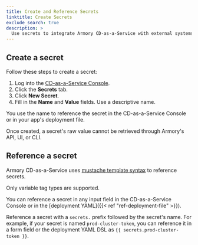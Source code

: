 ```yaml
---
title: Create and Reference Secrets
linktitle: Create Secrets
exclude_search: true
description: >
  Use secrets to integrate Armory CD-as-a-Service with external systems and tools.
---
```



## Create a secret

Follow these steps to create a secret:

1. Log into the [CD-as-a-Service Console](https://console.cloud.armory.io).
1. Click the **Secrets** tab.
1. Click **New Secret**.
1. Fill in the **Name** and **Value** fields. Use a descriptive name.

You use the name to reference the secret in the CD-as-a-Service Console or in your app's deployment file.

Once created, a secret's raw value cannot be retrieved through Armory's API, UI, or CLI.


## Reference a secret

Armory CD-as-a-Service uses [mustache template syntax](https://mustache.github.io/mustache.5.html) to reference secrets.

Only variable tag types are supported.

You can reference a secret in any input field in the CD-as-a-Service Console or in the [deployment YAML]({{< ref "ref-deployment-file" >}}).

Reference a secret with a `secrets.` prefix followed by the secret's name. For example, if your secret is named `prod-cluster-token`, you can reference it in a form field or the deployment YAML DSL as `{{ secrets.prod-cluster-token }}`.


